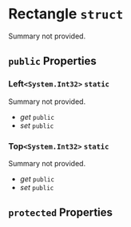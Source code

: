 # Rectangle `struct`

Summary not provided.

## `public` Properties

### Left`<System.Int32>` `static`

Summary not provided.

- *get* `public`
- *set* `public`

### Top`<System.Int32>` `static`

Summary not provided.

- *get* `public`
- *set* `public`

## `protected` Properties

